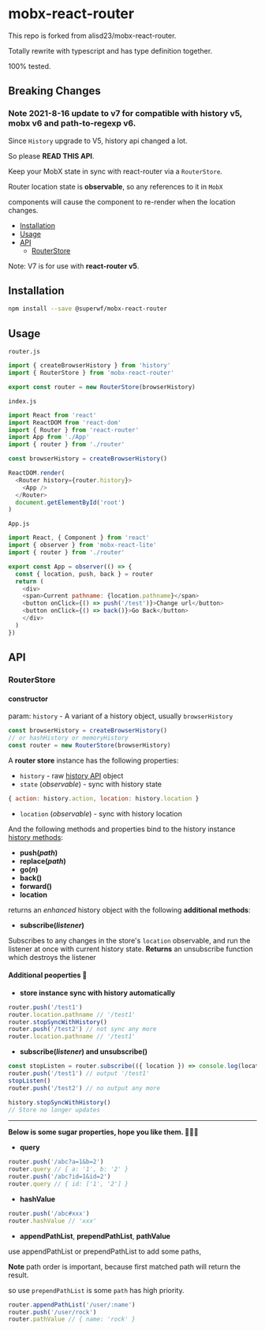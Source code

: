 # mobx-react-router

This repo is forked from alisd23/mobx-react-router.

Totally rewrite with typescript and has type definition together.

100% tested.

## Breaking Changes

### Note 2021-8-16 update to v7 for compatible with history v5, mobx v6 and path-to-regexp v6.

Since `History` upgrade to V5, history api changed a lot.

So please **READ THIS API**.

Keep your MobX state in sync with react-router via a `RouterStore`.

Router location state is **observable**, so any references to it in `MobX`

components will cause the component to re-render when the location changes.

- [Installation](#installation)
- [Usage](#usage)
- [API](#api)
  - [RouterStore](#routerstore)

Note: V7 is for use with **react-router v5**.

## Installation

```sh
npm install --save @superwf/mobx-react-router
```

## Usage

`router.js`

```js
import { createBrowserHistory } from 'history'
import { RouterStore } from 'mobx-react-router'

export const router = new RouterStore(browserHistory)
```

`index.js`

```js
import React from 'react'
import ReactDOM from 'react-dom'
import { Router } from 'react-router'
import App from './App'
import { router } from './router'

const browserHistory = createBrowserHistory()

ReactDOM.render(
  <Router history={router.history}>
    <App />
  </Router>
  document.getElementById('root')
)
```

`App.js`

```js
import React, { Component } from 'react'
import { observer } from 'mobx-react-lite'
import { router } from './router'

export const App = observer(() => {
  const { location, push, back } = router
  return (
    <div>
    <span>Current pathname: {location.pathname}</span>
    <button onClick={() => push('/test')}>Change url</button>
    <button onClick={() => back()}>Go Back</button>
    </div>
  )
})
```

## API

### RouterStore

#### constructor

param: `history` - A variant of a history object, usually `browserHistory`

```js
const browserHistory = createBrowserHistory()
// or hashHistory or memoryHistory
const router = new RouterStore(browserHistory)
```

A **router store** instance has the following properties:

- `history` - raw [history API](https://github.com/mjackson/history#properties) object
- `state` (*observable*) - sync with history state

```js
{ action: history.action, location: history.location }
```

- `location` (*observable*) - sync with history location

And the following methods and properties bind to the history instance [history methods](https://github.com/mjackson/history#navigation):

- **push(*path*)**
- **replace(*path*)**
- **go(*n*)**
- **back()**
- **forward()**
- **location**

returns an *enhanced* history object with the following **additional methods**:

- **subscribe(*listener*)**  

Subscribes to any changes in the store's `location` observable,
and run the listener at once with current history state.
**Returns** an unsubscribe function which destroys the listener

#### Additional peoperties 🍧

- **store instance sync with history automatically**  

```js
router.push('/test1')
router.location.pathname // '/test1'
router.stopSyncWithHistory()
router.push('/test2') // not sync any more
router.location.pathname // '/test1'
```

- **subscribe(*listener*) and unsubscribe()**  

```js
const stopListen = router.subscribe(({ location }) => console.log(location.pathname))
router.push('/test1') // output '/test1'
stopListen()
router.push('/test2') // no output any more
```

```js
history.stopSyncWithHistory()
// Store no longer updates
```

************************

**Below is some sugar properties, hope you like them. 🍻🍻🍻**

- **query**

```js
router.push('/abc?a=1&b=2')
router.query // { a: '1', b: '2' }
router.push('/abc?id=1&id=2')
router.query // { id: ['1', '2'] }
```

- **hashValue**

```js
router.push('/abc#xxx')
router.hashValue // 'xxx'
```

- **appendPathList**, **prependPathList**, **pathValue**

use appendPathList or prependPathList to add some paths,

**Note** path order is important, because first matched path will return the result.

so use `prependPathList` is some `path` has high priority.

```js
router.appendPathList('/user/:name')
router.push('/user/rock')
router.pathValue // { name: 'rock' }
```
